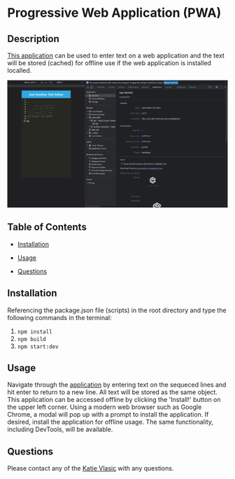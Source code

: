 # Progressive Web Application (PWA)

## Description

[This application](https://kvpwatext.herokuapp.com/) can be used to enter text on a web application and the text will be stored (cached) for offline use if the web application is installed localled. 

![Preview](./client/src/images/01-manifest.png)

## Table of Contents

- [Installation](#installation)

- [Usage](#usage)

- [Questions](#questions)

## Installation

Referencing the package.json file (scripts) in the root directory and type the following commands in the terminal:
1. `npm install`
2. `npm build`
3. `npm start:dev`

## Usage

Navigate through the [application](https://kvpwatext.herokuapp.com/) by entering text on the sequeced lines and hit enter to return to a new line. All text will be stored as the same object. This application can be accessed offline by clicking the 'Install!' button on the upper left corner. Using a modern web browser such as Google Chrome, a modal will pop up with a prompt to install the application. If desired, install the application for offline usage. The same functionality, including DevTools, will be available.

## Questions

Please contact any of the [Katie Vlasic](https://github.com/katievlasic) with any questions. 
